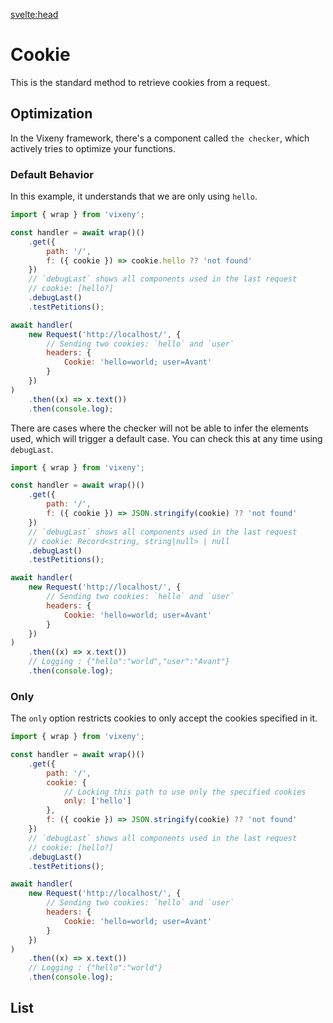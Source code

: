 <script>
  import ListOfComponents from '$lib/components/listofBasic.svelte';;

</script>

<svelte:head>

<title>Cookie - Vixeny</title>
  <meta name="description" content="Understanding cookies"/>
  <meta name="keywords" content="cookies, FP, functional programming, web development, Vixeny framework, HTTP cookies"/>
</svelte:head>

# Cookie

This is the standard method to retrieve cookies from a request.

## Optimization

In the Vixeny framework, there's a component called `the checker`, which
actively tries to optimize your functions.

### Default Behavior

In this example, it understands that we are only using `hello`.

```javascript
import { wrap } from 'vixeny';

const handler = await wrap()()
	.get({
		path: '/',
		f: ({ cookie }) => cookie.hello ?? 'not found'
	})
	// `debugLast` shows all components used in the last request
	// cookie: [hello?]
	.debugLast()
	.testPetitions();

await handler(
	new Request('http://localhost/', {
		// Sending two cookies: `hello` and `user`
		headers: {
			Cookie: 'hello=world; user=Avant'
		}
	})
)
	.then((x) => x.text())
	.then(console.log);
```

There are cases where the checker will not be able to infer the elements used,
which will trigger a default case. You can check this at any time using
`debugLast`.

```javascript
import { wrap } from 'vixeny';

const handler = await wrap()()
	.get({
		path: '/',
		f: ({ cookie }) => JSON.stringify(cookie) ?? 'not found'
	})
	// `debugLast` shows all components used in the last request
	// cookie: Record<string, string|null> | null
	.debugLast()
	.testPetitions();

await handler(
	new Request('http://localhost/', {
		// Sending two cookies: `hello` and `user`
		headers: {
			Cookie: 'hello=world; user=Avant'
		}
	})
)
	.then((x) => x.text())
	// Logging : {"hello":"world","user":"Avant"}
	.then(console.log);
```

### Only

The `only` option restricts cookies to only accept the cookies specified in it.

```javascript
import { wrap } from 'vixeny';

const handler = await wrap()()
	.get({
		path: '/',
		cookie: {
			// Locking this path to use only the specified cookies
			only: ['hello']
		},
		f: ({ cookie }) => JSON.stringify(cookie) ?? 'not found'
	})
	// `debugLast` shows all components used in the last request
	// cookie: [hello?]
	.debugLast()
	.testPetitions();

await handler(
	new Request('http://localhost/', {
		// Sending two cookies: `hello` and `user`
		headers: {
			Cookie: 'hello=world; user=Avant'
		}
	})
)
	.then((x) => x.text())
	// Logging : {"hello":"world"}
	.then(console.log);
```

## List

<ListOfComponents />
